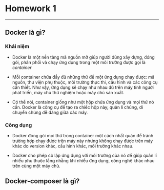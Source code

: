 # Homework 1

***

## Docker là gì?

### Khái niệm

* Docker là một nền tảng mã nguồn mở giúp người dùng xây dựng, đóng gói, phân phối và chạy ứng dụng trong một môi trường được gọi là *container*

* Mỗi container chứa đầy đủ những thứ để một ứng dụng chạy được: mã nguồn, thư viện phụ thuộc, môi trường thực thi, cấu hình và các công cụ cần thiết. Như vậy, ứng dụng sẽ chạy như nhau dù trên máy tính người phát triển, máy chủ thử nghiệm hoặc máy chủ sản xuất.

* Có thể nói, container giống như một hộp chứa ứng dụng và mọi thứ nó cần. Docker là công cụ để tạo ra chiếc hộp này, quản lí chúng, di chuyển chúng dễ dàng giữa các máy.

### Công dụng

* Docker đóng gói mọi thứ trong container một cách nhất quán để tránh trường hợp chạy được trên máy này nhưng không chạy được trên máy khác do version khác, cấu hình khác, môi trường khác nhau.

* Docker cho phép cô lập ứng dụng với môi trường của nó để giúp quản lí nhiều phụ thuộc lằng nhằng khi nhiều ứng dụng, công nghệ khác nhau trên cùng một máy chủ.

## Docker-composer là gì?




